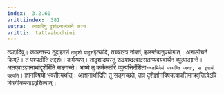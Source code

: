 ```yaml
---
index:  3.2.60
vrittiindex:  381
sutra:  त्यदादिषु दृशोऽनालोचने कञ्च
vritti:  tattvabodhini 
---
```


त्यदादिषु। कञन्तस्य तूदाहरणं `तादृशो` `यादृश`इत्यादि, तच्चाऽत्र नोक्तं, हलन्तेष्वनुपयोगात्। अनालोचने किम्?। तं पश्यतीति तद्दर्शः। कर्मण्यण्। तादृशादयस्तु रूढशब्दत्वादसताप्यवयवार्थेन व्युत्पाद्यान्ते। अतएवाऽज्ञानार्थाद्दृशेरिति सङ्गच्ते। भाष्ये तु कर्मकर्तरि व्युत्पत्तिर्दर्शिता--`तभिवेमं पश्यन्ति जनाः, स इवायं पश्यति`। ज्ञानविषयो भवतीत्यर्थात्। अज्ञानार्थादिति तु सङ्गच्छते, तत्र दृशेर्ज्ञानविषयत्वापत्तिमात्रवृत्तित्वेऽपि विषयीकरणाऽवृत्तित्वात्।

